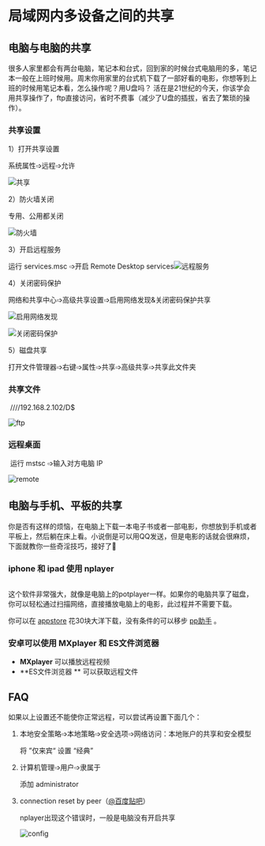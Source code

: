

# 局域网内多设备之间的共享

## 电脑与电脑的共享

很多人家里都会有两台电脑，笔记本和台式，回到家的时候台式电脑用的多，笔记本一般在上班时候用。周末你用家里的台式机下载了一部好看的电影，你想等到上班的时候用笔记本看，怎么操作呢？用U盘吗？ 活在是21世纪的今天，你该学会用共享操作了，ftp直接访问，省时不费事（减少了U盘的插拔，省去了繁琐的操作）。

### 共享设置

1）打开共享设置

系统属性➩远程➩允许

![共享](./img/share.jpg)

2）防火墙关闭

专用、公用都关闭

![防火墙](./img/firewall.jpg)

3）开启远程服务

运行 services.msc ➩开启 Remote Desktop services![远程服务](./img/remote-service.jpg)

4）关闭密码保护

网络和共享中心➩高级共享设置➩启用网络发现&关闭密码保护共享

![启用网络发现](./img/connect-find.jpg)

![关闭密码保护](./img/close-password.jpg)

5）磁盘共享

打开文件管理器➩右键➩属性➩共享➩高级共享➩共享此文件夹

### 共享文件

​        ////192.168.2.102/D$

![ftp](./img/ftp.jpg)

### 远程桌面

​	运行 mstsc ➩输入对方电脑 IP

![remote](./img/remote-desktop.jpg)



## 电脑与手机、平板的共享

你是否有这样的烦恼，在电脑上下载一本电子书或者一部电影，你想放到手机或者平板上，然后躺在床上看。小说倒是可以用QQ发送，但是电影的话就会很麻烦，下面就教你一些奇淫技巧，接好了🤔

### iphone 和 ipad 使用 **nplayer** 

<div style="display: flex;flex-direction: row;justify-content: space-between;align-items: center">
  <img src="https://img.25pp.com/uploadfile/app/icon/20171024/1508857317395338.jpg@140w_140h" alt="">
  <img
    src="https://is3-ssl.mzstatic.com/image/thumb/Purple118/v4/29/e4/5a/29e45a50-425d-b971-3db3-6a28cfdbc764/pr_source.jpg/230x0w.jpg"
    alt="">
</div>

这个软件非常强大，就像是电脑上的potplayer一样。如果你的电脑共享了磁盘，你可以轻松通过扫描网络，直接播放电脑上的电影，此过程并不需要下载。

你可以在 [appstore](https://itunes.apple.com/cn/app/id1116905928?mt=8) 花30块大洋下载，没有条件的可以移步 [pp助手](https://www.25pp.com/ios/detail_959431/) 。

### 安卓可以使用 MXplayer 和 ES文件浏览器  

- **MXplayer**       	可以播放远程视频
- **ES文件浏览器 **        可以获取远程文件

## FAQ

如果以上设置还不能使你正常远程，可以尝试再设置下面几个：

1. 本地安全策略➩本地策略➩安全选项➩网络访问：本地账户的共享和安全模型

   将  ”仅来宾“ 设置  “经典”

2. 计算机管理➩用户➩隶属于

   添加 administrator

3. connection reset by peer（[@百度贴吧](https://tieba.baidu.com/p/5788013442)）

   nplayer出现这个错误时，一般是电脑没有开启共享

   ![config](./img/config.png)















